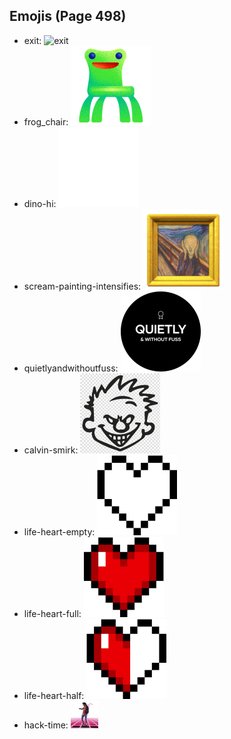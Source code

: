 
## Emojis (Page 498)

* exit: ![exit](output/exit)
* frog_chair: ![frog_chair](output/frog_chair.png)
* dino-hi: ![dino-hi](output/dino-hi.gif)
* scream-painting-intensifies: ![scream-painting-intensifies](output/scream-painting-intensifies.gif)
* quietlyandwithoutfuss: ![quietlyandwithoutfuss](output/quietlyandwithoutfuss.png)
* calvin-smirk: ![calvin-smirk](output/calvin-smirk.jpg)
* life-heart-empty: ![life-heart-empty](output/life-heart-empty.png)
* life-heart-full: ![life-heart-full](output/life-heart-full.png)
* life-heart-half: ![life-heart-half](output/life-heart-half.png)
* hack-time: ![hack-time](output/hack-time.gif)

